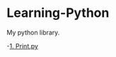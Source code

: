 # Learning-Python
My python library.

-[1. Print.py](https://github.com/Lightext/Learning-Python/blob/main/Documents/1.%20Print.py)
